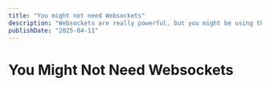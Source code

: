 ```yaml
---
title: "You might not need Websockets"
description: "Websockets are really powerful, but you might be using them for the wrong reasons. Let's look at some alternatives."
publishDate: "2025-04-11"
---
```


# You Might Not Need Websockets

